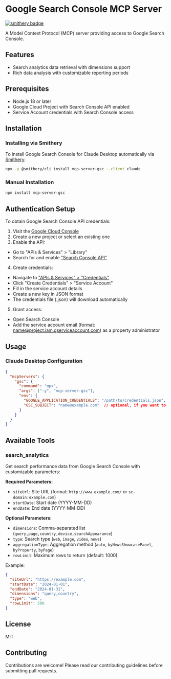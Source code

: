 # Google Search Console MCP Server
[![smithery badge](https://smithery.ai/badge/mcp-server-gsc)](https://smithery.ai/server/mcp-server-gsc)

A Model Context Protocol (MCP) server providing access to Google Search Console.

## Features

- Search analytics data retrieval with dimensions support
- Rich data analysis with customizable reporting periods

## Prerequisites

- Node.js 18 or later
- Google Cloud Project with Search Console API enabled
- Service Account credentials with Search Console access

## Installation

### Installing via Smithery

To install Google Search Console for Claude Desktop automatically via [Smithery](https://smithery.ai/server/mcp-server-gsc):

```bash
npx -y @smithery/cli install mcp-server-gsc --client claude
```

### Manual Installation
```bash
npm install mcp-server-gsc
```

## Authentication Setup

To obtain Google Search Console API credentials:

1. Visit the [Google Cloud Console](https://console.cloud.google.com/)
2. Create a new project or select an existing one
3. Enable the API:

- Go to "APIs & Services" > "Library"
- Search for and enable ["Search Console API"](https://console.cloud.google.com/marketplace/product/google/searchconsole.googleapis.com)

4. Create credentials:

- Navigate to ["APIs & Services" > "Credentials"](https://console.cloud.google.com/apis/credentials)
- Click "Create Credentials" > "Service Account"
- Fill in the service account details
- Create a new key in JSON format
- The credentials file (.json) will download automatically

5. Grant access:

- Open Search Console
- Add the service account email (format: name@project.iam.gserviceaccount.com) as a property administrator

## Usage

### Claude Desktop Configuration

```json
{
  "mcpServers": {
    "gsc": {
      "command": "npx",
      "args": ["-y", "mcp-server-gsc"],
      "env": {
        "GOOGLE_APPLICATION_CREDENTIALS": "/path/to/credentials.json",
        "GSC_SUBJECT": "name@example.com"  // optional, if you want to impersonate another user
      }
    }
  }
}
```

## Available Tools

### search_analytics

Get search performance data from Google Search Console with customizable parameters:

**Required Parameters:**

- `siteUrl`: Site URL (format: `http://www.example.com/` or `sc-domain:example.com`)
- `startDate`: Start date (YYYY-MM-DD)
- `endDate`: End date (YYYY-MM-DD)

**Optional Parameters:**

- `dimensions`: Comma-separated list (`query,page,country,device,searchAppearance`)
- `type`: Search type (`web`, `image`, `video`, `news`)
- `aggregationType`: Aggregation method (`auto`, `byNewsShowcasePanel`, `byProperty`, `byPage`)
- `rowLimit`: Maximum rows to return (default: 1000)

Example:

```json
{
  "siteUrl": "https://example.com",
  "startDate": "2024-01-01",
  "endDate": "2024-01-31",
  "dimensions": "query,country",
  "type": "web",
  "rowLimit": 500
}
```

## License

MIT

## Contributing

Contributions are welcome! Please read our contributing guidelines before submitting pull requests.
